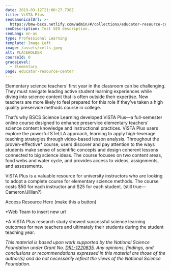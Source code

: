 ```yaml
---
date: 2019-03-12T21:00:27.738Z
title: ViSTA Plus
seoCanonicalUrl: >-
  https://bmw-bscs.netlify.com/admin/#/collections/educator-resource-center/vista-plus
seoDescription: Test SEO description.
seoLang: en-us
type: Professional Learning
template: Image Left
image: /assets/cells.jpeg
alt: PLACEHOLDER
courseId: 0
gradeLevel:
  - Elementary
page: educator-resource-center
---
```

Elementary science teachers’ first year in the classroom can be challenging. They must navigate leading active student learning experiences while diving into science content that is often outside their expertise. New teachers are more likely to feel prepared for this role if they’ve taken a high quality preservice methods course in college.  

That’s why BSCS Science Learning developed ViSTA Plus—a full-semester online course designed to enhance preservice elementary teachers’ science content knowledge and instructional practices. ViSTA Plus users explore the powerful STeLLA approach, learning to apply high-leverage teaching strategies through video-based lesson analysis. Throughout the proven-effective* course, users discover and pay attention to the ways students make sense of scientific concepts and design coherent lessons connected to big science ideas. The course focuses on two content areas, food webs and water cycle, and provides access to videos, assignments, and assessments.  

ViSTA Plus is a valuable resource for university instructors who are looking to adopt a complete course for elementary science methods. The course costs $50 for each instructor and $25 for each student. (still true—Cameron/Jillian?)

Access Resource Here (make this a button) 

\*Web Team to insert new url

\*A ViSTA Plus research study showed successful science learning outcomes for new teachers and ultimately their students during the student teaching year.  

_This material is based upon work supported by the National Science Foundation under Grant No._ [_DRL-1220635_](https://www.nsf.gov/awardsearch/showAward?AWD_ID=1220635)_. Any opinions, findings, and conclusions or recommendations expressed in this material are those of the author(s) and do not necessarily reflect the views of the National Science Foundation._
